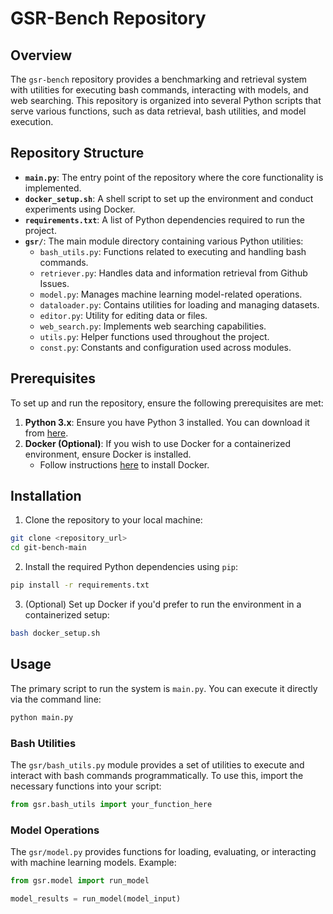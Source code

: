 # GSR-Bench Repository

## Overview

The `gsr-bench` repository provides a benchmarking and retrieval system with utilities for executing bash commands, interacting with models, and web searching. This repository is organized into several Python scripts that serve various functions, such as data retrieval, bash utilities, and model execution. 

## Repository Structure

- **`main.py`**: The entry point of the repository where the core functionality is implemented.
- **`docker_setup.sh`**: A shell script to set up the environment and conduct experiments using Docker.
- **`requirements.txt`**: A list of Python dependencies required to run the project.
- **`gsr/`**: The main module directory containing various Python utilities:
    - `bash_utils.py`: Functions related to executing and handling bash commands.
    - `retriever.py`: Handles data and information retrieval from Github Issues.
    - `model.py`: Manages machine learning model-related operations.
    - `dataloader.py`: Contains utilities for loading and managing datasets.
    - `editor.py`: Utility for editing data or files.
    - `web_search.py`: Implements web searching capabilities.
    - `utils.py`: Helper functions used throughout the project.
    - `const.py`: Constants and configuration used across modules.

## Prerequisites

To set up and run the repository, ensure the following prerequisites are met:

1. **Python 3.x**: Ensure you have Python 3 installed. You can download it from [here](https://www.python.org/downloads/).
2. **Docker (Optional)**: If you wish to use Docker for a containerized environment, ensure Docker is installed.
   - Follow instructions [here](https://docs.docker.com/get-docker/) to install Docker.

## Installation

1. Clone the repository to your local machine:

```bash
git clone <repository_url>
cd git-bench-main
```

2. Install the required Python dependencies using `pip`:

```bash
pip install -r requirements.txt
```

3. (Optional) Set up Docker if you'd prefer to run the environment in a containerized setup:

```bash
bash docker_setup.sh
```

## Usage

The primary script to run the system is `main.py`. You can execute it directly via the command line:

```bash
python main.py
```

### Bash Utilities

The `gsr/bash_utils.py` module provides a set of utilities to execute and interact with bash commands programmatically. To use this, import the necessary functions into your script:

```python
from gsr.bash_utils import your_function_here
```


### Model Operations

The `gsr/model.py` provides functions for loading, evaluating, or interacting with machine learning models. Example:

```python
from gsr.model import run_model

model_results = run_model(model_input)
```

